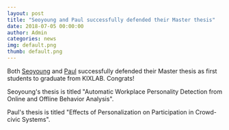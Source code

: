 ```yaml
---
layout: post
title: "Seoyoung and Paul successfully defended their Master thesis"
date: 2018-07-05 00:00:00
author: Admin
categories: news
img: default.png
thumb: default.png
---
```


Both <a href="https://sites.google.com/view/seoyoung/">Seoyoung</a> and <a href="http://graycoding.com/">Paul</a> successfully defended their Master thesis as first students to graduate from KIXLAB. Congrats!

Seoyoung's thesis is titled "Automatic Workplace Personality Detection from Online and Offline Behavior Analysis".

Paul's thesis is titled "Effects of Personalization on Participation in Crowd-civic Systems".